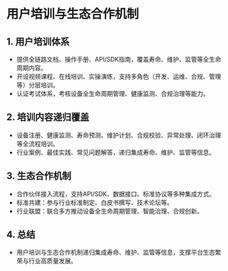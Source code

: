 # 用户培训与生态合作机制

## 1. 用户培训体系

- 提供全链路文档、操作手册、API/SDK指南，覆盖寿命、维护、监管等全生命周期内容。
- 开设视频课程、在线培训、实操演练，支持多角色（开发、运维、合规、管理等）分层培训。
- 认证考试体系，考核设备全生命周期管理、健康监测、合规治理等能力。

## 2. 培训内容递归覆盖

- 设备注册、健康监测、寿命预测、维护计划、合规校验、异常处理、闭环治理等全流程培训。
- 行业案例、最佳实践、常见问题解答，递归集成寿命、维护、监管等信息。

## 3. 生态合作机制

- 合作伙伴接入流程，支持API/SDK、数据接口、标准协议等多种集成方式。
- 标准共建：参与行业标准制定、白皮书撰写、技术论坛等。
- 行业联盟：联合多方推动设备全生命周期管理、智能治理、合规创新。

## 4. 总结

- 用户培训与生态合作机制递归集成寿命、维护、监管等信息，支撑平台生态繁荣与行业高质量发展。

